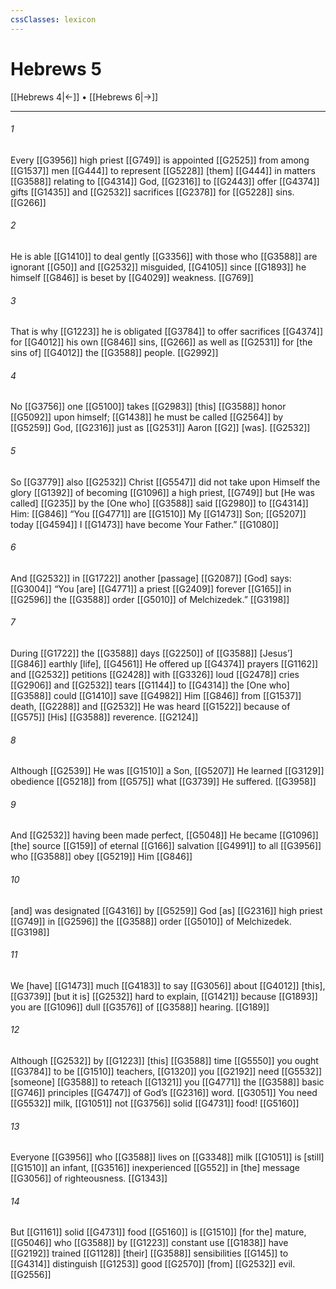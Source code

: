 ```yaml
---
cssClasses: lexicon
---
```


# Hebrews 5

[[Hebrews 4|←]] • [[Hebrews 6|→]]

---

###### 1
Every [[G3956]] high priest [[G749]] is appointed [[G2525]] from among [[G1537]] men [[G444]] to represent [[G5228]] [them] [[G444]] in matters [[G3588]] relating to [[G4314]] God, [[G2316]] to [[G2443]] offer [[G4374]] gifts [[G1435]] and [[G2532]] sacrifices [[G2378]] for [[G5228]] sins. [[G266]]

###### 2
He is able [[G1410]] to deal gently [[G3356]] with those who [[G3588]] are ignorant [[G50]] and [[G2532]] misguided, [[G4105]] since [[G1893]] he himself [[G846]] is beset by [[G4029]] weakness. [[G769]]

###### 3
That is why [[G1223]] he is obligated [[G3784]] to offer sacrifices [[G4374]] for [[G4012]] his own [[G846]] sins, [[G266]] as well as [[G2531]] for [the sins of] [[G4012]] the [[G3588]] people. [[G2992]]

###### 4
No [[G3756]] one [[G5100]] takes [[G2983]] [this] [[G3588]] honor [[G5092]] upon himself; [[G1438]] he must be called [[G2564]] by [[G5259]] God, [[G2316]] just as [[G2531]] Aaron [[G2]] [was]. [[G2532]]

###### 5
So [[G3779]] also [[G2532]] Christ [[G5547]] did not take upon Himself the glory [[G1392]] of becoming [[G1096]] a high priest, [[G749]] but [He was called] [[G235]] by the [One who] [[G3588]] said [[G2980]] to [[G4314]] Him: [[G846]] “You [[G4771]] are [[G1510]] My [[G1473]] Son; [[G5207]] today [[G4594]] I [[G1473]] have become Your Father.” [[G1080]]

###### 6
And [[G2532]] in [[G1722]] another [passage] [[G2087]] [God] says: [[G3004]] “You [are] [[G4771]] a priest [[G2409]] forever [[G165]] in [[G2596]] the [[G3588]] order [[G5010]] of Melchizedek.” [[G3198]]

###### 7
During [[G1722]] the [[G3588]] days [[G2250]] of [[G3588]] [Jesus’] [[G846]] earthly [life], [[G4561]] He offered up [[G4374]] prayers [[G1162]] and [[G2532]] petitions [[G2428]] with [[G3326]] loud [[G2478]] cries [[G2906]] and [[G2532]] tears [[G1144]] to [[G4314]] the [One who] [[G3588]] could [[G1410]] save [[G4982]] Him [[G846]] from [[G1537]] death, [[G2288]] and [[G2532]] He was heard [[G1522]] because of [[G575]] [His] [[G3588]] reverence. [[G2124]]

###### 8
Although [[G2539]] He was [[G1510]] a Son, [[G5207]] He learned [[G3129]] obedience [[G5218]] from [[G575]] what [[G3739]] He suffered. [[G3958]]

###### 9
And [[G2532]] having been made perfect, [[G5048]] He became [[G1096]] [the] source [[G159]] of eternal [[G166]] salvation [[G4991]] to all [[G3956]] who [[G3588]] obey [[G5219]] Him [[G846]]

###### 10
[and] was designated [[G4316]] by [[G5259]] God [as] [[G2316]] high priest [[G749]] in [[G2596]] the [[G3588]] order [[G5010]] of Melchizedek. [[G3198]]

###### 11
We [have] [[G1473]] much [[G4183]] to say [[G3056]] about [[G4012]] [this], [[G3739]] [but it is] [[G2532]] hard to explain, [[G1421]] because [[G1893]] you are [[G1096]] dull [[G3576]] of [[G3588]] hearing. [[G189]]

###### 12
Although [[G2532]] by [[G1223]] [this] [[G3588]] time [[G5550]] you ought [[G3784]] to be [[G1510]] teachers, [[G1320]] you [[G2192]] need [[G5532]] [someone] [[G3588]] to reteach [[G1321]] you [[G4771]] the [[G3588]] basic [[G746]] principles [[G4747]] of God’s [[G2316]] word. [[G3051]] You need [[G5532]] milk, [[G1051]] not [[G3756]] solid [[G4731]] food! [[G5160]]

###### 13
Everyone [[G3956]] who [[G3588]] lives on [[G3348]] milk [[G1051]] is [still] [[G1510]] an infant, [[G3516]] inexperienced [[G552]] in [the] message [[G3056]] of righteousness. [[G1343]]

###### 14
But [[G1161]] solid [[G4731]] food [[G5160]] is [[G1510]] [for the] mature, [[G5046]] who [[G3588]] by [[G1223]] constant use [[G1838]] have [[G2192]] trained [[G1128]] [their] [[G3588]] sensibilities [[G145]] to [[G4314]] distinguish [[G1253]] good [[G2570]] [from] [[G2532]] evil. [[G2556]]

